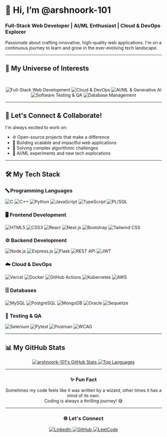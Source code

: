 # 👋 Hi, I’m @arshnoork-101

### **Full-Stack Web Developer** | **AI/ML Enthusiast** | **Cloud & DevOps Explorer**

Passionate about crafting innovative, high-quality web applications. I'm on a continuous journey to learn and grow in the ever-evolving tech landscape.

---

## 🚀 My Universe of Interests

<br>

<p align="center">
  <img src="https://img.shields.io/badge/Full--Stack_Web_Development-3498DB?style=for-the-badge&logo=react&logoColor=white" alt="Full-Stack Web Development">
  <img src="https://img.shields.io/badge/Cloud_&_DevOps-2ECC71?style=for-the-badge&logo=docker&logoColor=white" alt="Cloud & DevOps">
  <img src="https://img.shields.io/badge/AI/ML_&_Generative_AI-9B59B6?style=for-the-badge&logo=openai&logoColor=white" alt="AI/ML & Generative AI">
  <img src="https://img.shields.io/badge/Software_Testing_&_QA-E74C3C?style=for-the-badge&logo=selenium&logoColor=white" alt="Software Testing & QA">
  <img src="https://img.shields.io/badge/Database_Management-F39C12?style=for-the-badge&logo=mysql&logoColor=white" alt="Database Management">
</p>

---

## 🤝 Let's Connect & Collaborate!

I'm always excited to work on:
- 🌐 Open-source projects that make a difference
- 🚀 Building scalable and impactful web applications
- 🧩 Solving complex algorithmic challenges
- 🤖 AI/ML experiments and new tech explorations

---

## 🛠 My Tech Stack

### 🔤 Programming Languages
<p align="left">
  <img src="https://img.shields.io/badge/C-00599C?style=for-the-badge&logo=c&logoColor=white" alt="C">
  <img src="https://img.shields.io/badge/C++-00599C?style=for-the-badge&logo=c%2B%2B&logoColor=white" alt="C++">
  <img src="https://img.shields.io/badge/Python-3776AB?style=for-the-badge&logo=python&logoColor=white" alt="Python">
  <img src="https://img.shields.io/badge/JavaScript-F7DF1E?style=for-the-badge&logo=javascript&logoColor=black" alt="JavaScript">
  <img src="https://img.shields.io/badge/TypeScript-3178C6?style=for-the-badge&logo=typescript&logoColor=white" alt="TypeScript">
  <img src="https://img.shields.io/badge/PL/SQL-F80000?style=for-the-badge&logo=oracle&logoColor=white" alt="PL/SQL">
</p>

### 🖥 Frontend Development
<p align="left">
  <img src="https://img.shields.io/badge/HTML5-E34F26?style=for-the-badge&logo=html5&logoColor=white" alt="HTML5">
  <img src="https://img.shields.io/badge/CSS3-1572B6?style=for-the-badge&logo=css3&logoColor=white" alt="CSS3">
  <img src="https://img.shields.io/badge/React-61DAFB?style=for-the-badge&logo=react&logoColor=black" alt="React">
  <img src="https://img.shields.io/badge/Next.js-000000?style=for-the-badge&logo=next.js&logoColor=white" alt="Next.js">
  <img src="https://img.shields.io/badge/Bootstrap-7952B3?style=for-the-badge&logo=bootstrap&logoColor=white" alt="Bootstrap">
  <img src="https://img.shields.io/badge/Tailwind_CSS-06B6D4?style=for-the-badge&logo=tailwind-css&logoColor=white" alt="Tailwind CSS">
</p>

### ⚙ Backend Development
<p align="left">
  <img src="https://img.shields.io/badge/Node.js-339933?style=for-the-badge&logo=node.js&logoColor=white" alt="Node.js">
  <img src="https://img.shields.io/badge/Express.js-000000?style=for-the-badge&logo=express&logoColor=white" alt="Express.js">
  <img src="https://img.shields.io/badge/Flask-000000?style=for-the-badge&logo=flask&logoColor=white" alt="Flask">
  <img src="https://img.shields.io/badge/REST_API-009688?style=for-the-badge&logo=fastapi&logoColor=white" alt="REST API">
  <img src="https://img.shields.io/badge/JWT-000000?style=for-the-badge&logo=json-web-tokens&logoColor=white" alt="JWT">
</p>

### ☁️ Cloud & DevOps
<p align="left">
  <img src="https://img.shields.io/badge/Vercel-000000?style=for-the-badge&logo=vercel&logoColor=white" alt="Vercel">
  <img src="https://img.shields.io/badge/Docker-2496ED?style=for-the-badge&logo=docker&logoColor=white" alt="Docker">
  <img src="https://img.shields.io/badge/GitHub_Actions-2088FF?style=for-the-badge&logo=github-actions&logoColor=white" alt="GitHub Actions">
  <img src="https://img.shields.io/badge/Kubernetes-326CE5?style=for-the-badge&logo=kubernetes&logoColor=white" alt="Kubernetes">
  <img src="https://img.shields.io/badge/AWS-232F3E?style=for-the-badge&logo=amazon-aws&logoColor=white" alt="AWS">
</p>

### 🗄 Databases
<p align="left">
  <img src="https://img.shields.io/badge/MySQL-4479A1?style=for-the-badge&logo=mysql&logoColor=white" alt="MySQL">
  <img src="https://img.shields.io/badge/PostgreSQL-4169E1?style=for-the-badge&logo=postgresql&logoColor=white" alt="PostgreSQL">
  <img src="https://img.shields.io/badge/MongoDB-47A248?style=for-the-badge&logo=mongodb&logoColor=white" alt="MongoDB">
  <img src="https://img.shields.io/badge/Oracle-F80000?style=for-the-badge&logo=oracle&logoColor=white" alt="Oracle">
  <img src="https://img.shields.io/badge/Sequelize-52B0E7?style=for-the-badge&logo=sequelize&logoColor=white" alt="Sequelize">
</p>

### 🧪 Testing & QA
<p align="left">
  <img src="https://img.shields.io/badge/Selenium-43B02A?style=for-the-badge&logo=selenium&logoColor=white" alt="Selenium">
  <img src="https://img.shields.io/badge/Pytest-0A9EDC?style=for-the-badge&logo=pytest&logoColor=white" alt="Pytest">
  <img src="https://img.shields.io/badge/Postman-FF6C37?style=for-the-badge&logo=postman&logoColor=white" alt="Postman">
  <img src="https://img.shields.io/badge/WCAG-005A9C?style=for-the-badge&logo=w3c&logoColor=white" alt="WCAG">
</p>

---

## 📊 My GitHub Stats

<p align="center">
  <a href="https://github.com/arshnoork-101">
    <img src="https://github-readme-stats.vercel.app/api?username=arshnoork-101&show_icons=true&theme=github_dark&hide_border=true&title_color=FFA116&icon_color=0077B5" alt="arshnoork-101's GitHub Stats">
  </a>
  <a href="https://github.com/arshnoork-101">
    <img src="https://github-readme-stats.vercel.app/api/top-langs/?username=arshnoork-101&layout=compact&theme=github_dark&hide_border=true&title_color=FFA116&icon_color=0077B5" alt="Top Languages">
  </a>
</p>

---

<div align="center">
  <h3>✨ Fun Fact</h3>
  <p>
    Sometimes my code feels like it was written by a wizard, other times it has a mind of its own. <br>
    Coding is always a thrilling journey! 😅
  </p>
</div>

---

<div align="center">
  <h3>🌐 Let's Connect</h3>
  <a href="https://www.linkedin.com/in/arshnoorkaurjuj/" target="_blank">
    <img src="https://img.shields.io/badge/-LinkedIn-0A66C2?style=for-the-badge&logo=linkedin&logoColor=white" alt="LinkedIn">
  </a>
  <a href="https://github.com/arshnoork-101" target="_blank">
    <img src="https://img.shields.io/badge/GitHub-181717?style=for-the-badge&logo=github&logoColor=white" alt="GitHub">
  </a>
  <a href="https://leetcode.com/arshnoork-101/" target="_blank">
    <img src="https://img.shields.io/badge/LeetCode-FFA116?style=for-the-badge&logo=leetcode&logoColor=white" alt="LeetCode">
  </a>
</div>
